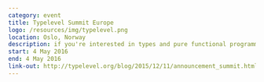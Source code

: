 ```yaml
---
category: event
title: Typelevel Summit Europe
logo: /resources/img/typelevel.png
location: Oslo, Norway
description: if you're interested in types and pure functional programming and want to make those ideas commonplace
start: 4 May 2016
end: 4 May 2016
link-out: http://typelevel.org/blog/2015/12/11/announcement_summit.html
---
```

